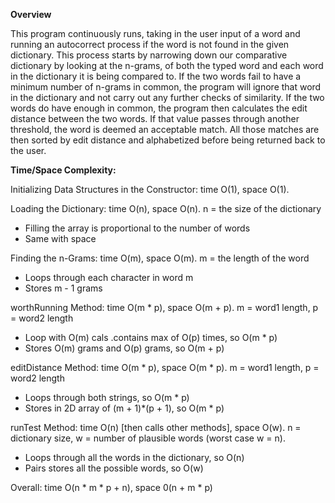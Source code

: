 **Overview**

This program continuously runs, taking in the user input of a word and running an autocorrect process if the word is not 
found in the given dictionary. This process starts by narrowing down our comparative dictionary by looking at the n-grams, 
of both the typed word and each word in the dictionary it is being compared to. If the two words fail to have a minimum number
of n-grams in common, the program will ignore that word in the dictionary and not carry out any further checks of similarity. 
If the two words do have enough in common, the program then calculates the edit distance between the two words. If that value
passes through another threshold, the word is deemed an acceptable match. All those matches are then sorted by edit distance 
and alphabetized before being returned back to the user. 

**Time/Space Complexity:**

Initializing Data Structures in the Constructor: time O(1), space O(1). 

Loading the Dictionary: time O(n), space O(n). n = the size of the dictionary
* Filling the array is proportional to the number of words
* Same with space

Finding the n-Grams: time O(m), space O(m). m = the length of the word
* Loops through each character in word m
* Stores m - 1 grams

worthRunning Method: time O(m * p), space O(m + p). m = word1 length, p = word2 length
* Loop with O(m) cals .contains max of O(p) times, so O(m * p)
* Stores O(m) grams and O(p) grams, so O(m + p)

editDistance Method: time O(m * p), space O(m * p). m = word1 length, p = word2 length
* Loops through both strings, so O(m * p)
* Stores in 2D array of (m + 1)*(p + 1), so O(m * p)

runTest Method: time O(n) [then calls other methods], space O(w). n = dictionary size, w = number of plausible words (worst case w = n).
* Loops through all the words in the dictionary, so O(n)
* Pairs stores all the possible words, so O(w)

Overall: time O(n * m * p + n), space 0(n + m * p)